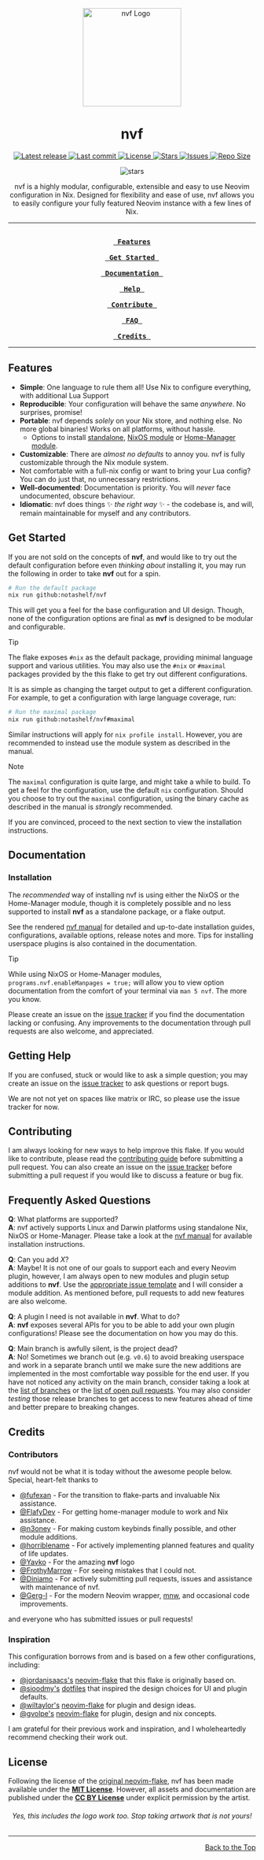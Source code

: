 <div align="center">
    <img src="assets/nvf-logo-work.svg" alt="nvf Logo"  width="200">
    <br/>
    <h1>nvf</h1>
</div>

<div align="center">
  <p>
    <a href="https://github.com/NotAShelf/nvf/releases/latest">
      <img alt="Latest release" src="https://img.shields.io/github/v/release/NotAShelf/nvf?style=for-the-badge&logo=nixos&color=C9CBFF&logoColor=D9E0EE&labelColor=302D41" />
    </a>
    <a href="https://github.com/NotAShelf/nvf/pulse">
      <img alt="Last commit" src="https://img.shields.io/github/last-commit/NotAShelf/nvf?style=for-the-badge&logo=starship&color=8bd5ca&logoColor=D9E0EE&labelColor=302D41"/>
    </a>
    <a href="https://github.com/NotAShelf/nvf/blob/main/LICENSE">
      <img alt="License" src="https://img.shields.io/github/license/NotAShelf/nvf?style=for-the-badge&logo=nixos&color=ee999f&logoColor=D9E0EE&labelColor=302D41" />
    </a>
    <a href="https://github.com/NotAShelf/nvf/stargazers">
      <img alt="Stars" src="https://img.shields.io/github/stars/NotAShelf/nvf?style=for-the-badge&logo=nixos&color=c69ff5&logoColor=D9E0EE&labelColor=302D41" />
    </a>
    <a href="https://github.com/NotAShelf/nvf/issues">
      <img alt="Issues" src="https://img.shields.io/github/issues/NotAShelf/nvf?style=for-the-badge&logo=bilibili&color=F5E0DC&logoColor=D9E0EE&labelColor=302D41" />
    </a>
    <a href="https://github.com/NotAShelf/nvf">
      <img alt="Repo Size" src="https://img.shields.io/github/repo-size/NotAShelf/nvf?color=%23DDB6F2&label=SIZE&logo=codesandbox&style=for-the-badge&logoColor=D9E0EE&labelColor=302D41" />
    </a>
  </p>
</div>

<p align="center">
    <img src="https://stars.medv.io/NotAShelf/nvf.svg", title="stars"/>
</p>

<div align="center">
  <a>
    nvf is a highly modular, configurable, extensible and easy to use Neovim configuration
    in Nix. Designed for flexibility and ease of use, nvf allows you to easily configure
    your fully featured Neovim instance with a few lines of Nix.
  </a>
</div>

---

<div align="center"><p>

[Features]: #features
[Get Started]: #get-started
[Documentation]: #documentation
[Help]: #help
[Contribute]: #contributing
[FAQ]: #frequently-asked-questions
[Credits]: #credits

**[<kbd><br> Features <br></kbd>][Features]**
**[<kbd><br> Get Started <br></kbd>][Get Started]**
**[<kbd><br> Documentation <br></kbd>][Documentation]**
**[<kbd><br> Help <br></kbd>][Help]**
**[<kbd><br> Contribute <br></kbd>][Contribute]**
**[<kbd><br> FAQ <br></kbd>][FAQ]** **[<kbd><br> Credits <br></kbd>][Credits]**

</p></div>

---

## Features

[standalone]: https://notashelf.github.io/nvf/index.xhtml#ch-standalone-installation
[NixOS module]: https://notashelf.github.io/nvf/index.xhtml#ch-standalone-nixos
[Home-Manager module]: https://notashelf.github.io/nvf/index.xhtml#ch-standalone-hm

- **Simple**: One language to rule them all! Use Nix to configure everything,
  with additional Lua Support
- **Reproducible**: Your configuration will behave the same _anywhere_. No
  surprises, promise!
- **Portable**: nvf depends _solely_ on your Nix store, and nothing else. No
  more global binaries! Works on all platforms, without hassle.
  - Options to install [standalone], [NixOS module] or [Home-Manager module].
- **Customizable**: There are _almost no defaults_ to annoy you. nvf is fully
  customizable through the Nix module system.
- Not comfortable with a full-nix config or want to bring your Lua config? You
  can do just that, no unnecessary restrictions.
- **Well-documented**: Documentation is priority. You will _never_ face
  undocumented, obscure behaviour.
- **Idiomatic**: nvf does things ✨ _the right way_ ✨ - the codebase is, and
  will, remain maintainable for myself and any contributors.

## Get Started

[nvf manual]: https://notashelf.github.io/nvf/
[issue tracker]: https://github.com/NotAShelf/nvf/issues

If you are not sold on the concepts of **nvf**, and would like to try out the
default configuration before even _thinking about_ installing it, you may run
the following in order to take **nvf** out for a spin.

```bash
# Run the default package
nix run github:notashelf/nvf
```

This will get you a feel for the base configuration and UI design. Though, none
of the configuration options are final as **nvf** is designed to be modular and
configurable.

> [!TIP]
> The flake exposes `#nix` as the default package, providing minimal language
> support and various utilities. You may also use the `#nix` or `#maximal`
> packages provided by the this flake to get try out different configurations.

It is as simple as changing the target output to get a different configuration.
For example, to get a configuration with large language coverage, run:

```bash
# Run the maximal package
nix run github:notashelf/nvf#maximal
```

Similar instructions will apply for `nix profile install`. However, you are
recommended to instead use the module system as described in the manual.

> [!NOTE]
> The `maximal` configuration is quite large, and might take a while to build.
> To get a feel for the configuration, use the default `nix` configuration.
> Should you choose to try out the `maximal` configuration, using the binary
> cache as described in the manual is _strongly_ recommended.

If you are convinced, proceed to the next section to view the installation
instructions.

## Documentation

### Installation

The _recommended_ way of installing nvf is using either the NixOS or the
Home-Manager module, though it is completely possible and no less supported to
install **nvf** as a standalone package, or a flake output.

See the rendered [nvf manual] for detailed and up-to-date installation guides,
configurations, available options, release notes and more. Tips for installing
userspace plugins is also contained in the documentation.

> [!TIP]
> While using NixOS or Home-Manager modules,
> `programs.nvf.enableManpages = true;` will allow you to view option
> documentation from the comfort of your terminal via `man 5 nvf`. The more you
> know.

Please create an issue on the [issue tracker] if you find the documentation
lacking or confusing. Any improvements to the documentation through pull
requests are also welcome, and appreciated.

## Getting Help

If you are confused, stuck or would like to ask a simple question; you may
create an issue on the [issue tracker] to ask questions or report bugs.

We are not not yet on spaces like matrix or IRC, so please use the issue tracker
for now.

## Contributing

I am always looking for new ways to help improve this flake. If you would like
to contribute, please read the [contributing guide](CONTRIBUTING.md) before
submitting a pull request. You can also create an issue on the [issue tracker]
before submitting a pull request if you would like to discuss a feature or bug
fix.

## Frequently Asked Questions

[appropriate issue template]: https://github.com/NotAShelf/nvf/issues/new/choose
[list of branches]: https://github.com/NotAShelf/nvf/branches
[list of open pull requests]: https://github.com/NotAShelf/nvf/pulls

**Q**: What platforms are supported?
<br/> **A**: nvf actively supports Linux and Darwin platforms using standalone
Nix, NixOS or Home-Manager. Please take a look at the [nvf manual] for available
installation instructions.

**Q**: Can you add _X_?
<br/> **A**: Maybe! It is not one of our goals to support each and every Neovim
plugin, however, I am always open to new modules and plugin setup additions to
**nvf**. Use the [appropriate issue template] and I will consider a module
addition. As mentioned before, pull requests to add new features are also
welcome.

**Q**: A plugin I need is not available in **nvf**. What to do?
<br/> **A**: **nvf** exposes several APIs for you to be able to add your own
plugin configurations! Please see the documentation on how you may do this.

**Q**: Main branch is awfully silent, is the project dead?
<br/> **A**: No! Sometimes we branch out (e.g. `v0.6`) to avoid breaking
userspace and work in a separate branch until we make sure the new additions are
implemented in the most comfortable way possible for the end user. If you have
not noticed any activity on the main branch, consider taking a look at the
[list of branches] or the [list of open pull requests]. You may also consider
_testing_ those release branches to get access to new features ahead of time and
better prepare to breaking changes.

## Credits

### Contributors

[mnw]: https://github.com/gerg-l/mnw

nvf would not be what it is today without the awesome people below. Special,
heart-felt thanks to

- [@fufexan](https://github.com/fufexan) - For the transition to flake-parts and
  invaluable Nix assistance.
- [@FlafyDev](https://github.com/FlafyDev) - For getting home-manager module to
  work and Nix assistance.
- [@n3oney](https://github.com/n3oney) - For making custom keybinds finally
  possible, and other module additions.
- [@horriblename](https://github.com/horriblename) - For actively implementing
  planned features and quality of life updates.
- [@Yavko](https://github.com/Yavko) - For the amazing **nvf** logo
- [@FrothyMarrow](https://github.com/FrothyMarrow) - For seeing mistakes that I
  could not.
- [@Diniamo](https://github.com/Diniamo) - For actively submitting pull
  requests, issues and assistance with maintenance of nvf.
- [@Gerg-l](https://github.com/gerg-l) - For the modern Neovim wrapper, [mnw],
  and occasional code improvements.

and everyone who has submitted issues or pull requests!

### Inspiration

This configuration borrows from and is based on a few other configurations,
including:

- [@jordanisaacs's](https://github.com/jordanisaacs)
  [neovim-flake](https://github.com/jordanisaacs/neovim-flake) that this flake
  is originally based on.
- [@sioodmy's](https://github.com/sioodmy)
  [dotfiles](https://github.com/sioodmy/dotfiles) that inspired the design
  choices for UI and plugin defaults.
- [@wiltaylor's](https://github.com/wiltaylor)
  [neovim-flake](https://github.com/wiltaylor/neovim-flake) for plugin and
  design ideas.
- [@gvolpe's](https://github.com/gvolpe)
  [neovim-flake](https://github.com/gvolpe/neovim-flake) for plugin, design and
  nix concepts.

I am grateful for their previous work and inspiration, and I wholeheartedly
recommend checking their work out.
<br/>

## License

Following the license of the
[original neovim-flake](https://github.com/jordanisaacs/neovim-flake), nvf has
been made available under the [**MIT License**](LICENSE). However, all assets
and documentation are published under the
[**CC BY License**](https://github.com/NotAShelf/nvf/blob/main/.github/assets/LICENSE)
under explicit permission by the artist.

<h6 align="center">Yes, this includes the logo work too. Stop taking artwork that is not yours!</h6>

---

<div align="right">
  <a href="#readme">Back to the Top</a>
</div>
